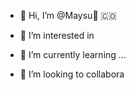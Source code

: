 - 👋 Hi, I’m @Maysu:purple_heart: :colombia:

- 👀 I’m interested in 
- 🌱 I’m currently learning ...
- 💞️ I’m looking to collabora
<!---
Maysu1993/Maysu1993 is a ✨ special ✨ repository because its `README.md` (this file) appears on your GitHub profile.
You can click the Preview link to take a look at your changes.
--->
